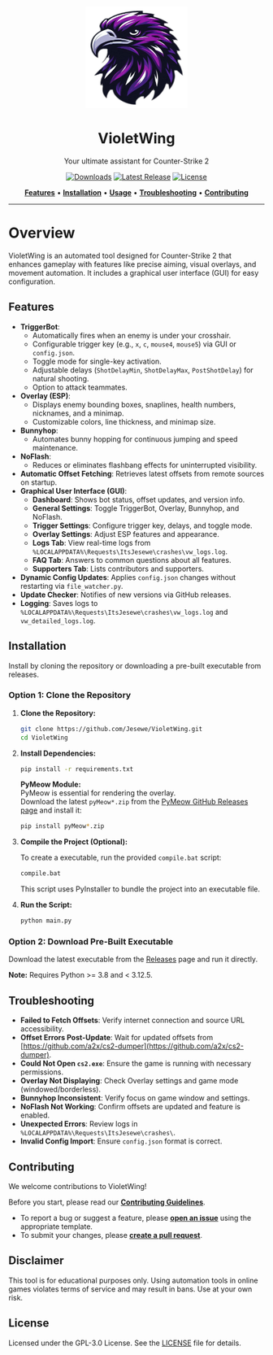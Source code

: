<div align="center">
   <img src="src/img/icon.png" alt="VioletWing" width="200" height="200">
   <h1>VioletWing</h1>
   <p>Your ultimate assistant for Counter-Strike 2</p>

[![Downloads](https://img.shields.io/github/downloads/jesewe/VioletWing/total?style=for-the-badge&logo=github&color=D5006D)](https://github.com/Jesewe/VioletWing/releases)
[![Latest Release](https://img.shields.io/github/v/release/jesewe/VioletWing?style=for-the-badge&logo=github&color=D5006D)](https://github.com/Jesewe/VioletWing/releases/latest/)
[![License](https://img.shields.io/github/license/jesewe/VioletWing?style=for-the-badge&color=D5006D)](LICENSE)

<a href="#features"><strong>Features</strong></a> •
<a href="#installation"><strong>Installation</strong></a> •
<a href="#usage"><strong>Usage</strong></a> •
<a href="#troubleshooting"><strong>Troubleshooting</strong></a> •
<a href="#contributing"><strong>Contributing</strong></a>

</div>

---

# Overview

VioletWing is an automated tool designed for Counter-Strike 2 that enhances gameplay with features like precise aiming, visual overlays, and movement automation. It includes a graphical user interface (GUI) for easy configuration.

## Features

- **TriggerBot**:
  - Automatically fires when an enemy is under your crosshair.
  - Configurable trigger key (e.g., `x`, `c`, `mouse4`, `mouse5`) via GUI or `config.json`.
  - Toggle mode for single-key activation.
  - Adjustable delays (`ShotDelayMin`, `ShotDelayMax`, `PostShotDelay`) for natural shooting.
  - Option to attack teammates.
- **Overlay (ESP)**:
  - Displays enemy bounding boxes, snaplines, health numbers, nicknames, and a minimap.
  - Customizable colors, line thickness, and minimap size.
- **Bunnyhop**:
  - Automates bunny hopping for continuous jumping and speed maintenance.
- **NoFlash**:
  - Reduces or eliminates flashbang effects for uninterrupted visibility.
- **Automatic Offset Fetching**: Retrieves latest offsets from remote sources on startup.
- **Graphical User Interface (GUI)**:
  - **Dashboard**: Shows bot status, offset updates, and version info.
  - **General Settings**: Toggle TriggerBot, Overlay, Bunnyhop, and NoFlash.
  - **Trigger Settings**: Configure trigger key, delays, and toggle mode.
  - **Overlay Settings**: Adjust ESP features and appearance.
  - **Logs Tab**: View real-time logs from `%LOCALAPPDATA%\Requests\ItsJesewe\crashes\vw_logs.log`.
  - **FAQ Tab**: Answers to common questions about all features.
  - **Supporters Tab**: Lists contributors and supporters.
- **Dynamic Config Updates**: Applies `config.json` changes without restarting via `file_watcher.py`.
- **Update Checker**: Notifies of new versions via GitHub releases.
- **Logging**: Saves logs to `%LOCALAPPDATA%\Requests\ItsJesewe\crashes\vw_logs.log` and `vw_detailed_logs.log`.

## Installation

Install by cloning the repository or downloading a pre-built executable from releases.

### Option 1: Clone the Repository

1. **Clone the Repository:**

   ```bash
   git clone https://github.com/Jesewe/VioletWing.git
   cd VioletWing
   ```

2. **Install Dependencies:**

   ```bash
   pip install -r requirements.txt
   ```

   **PyMeow Module:**  
    PyMeow is essential for rendering the overlay.  
    Download the latest `pyMeow*.zip` from the [PyMeow GitHub Releases page](https://github.com/qb-0/pyMeow/releases) and install it:

   ```bash
   pip install pyMeow*.zip
   ```

3. **Compile the Project (Optional):**

   To create a executable, run the provided `compile.bat` script:

   ```bash
   compile.bat
   ```

   This script uses PyInstaller to bundle the project into an executable file.

4. **Run the Script:**

   ```bash
   python main.py
   ```

### Option 2: Download Pre-Built Executable

Download the latest executable from the [Releases](https://github.com/Jesewe/VioletWing/releases) page and run it directly.

**Note:** Requires Python >= 3.8 and < 3.12.5.

## Troubleshooting

- **Failed to Fetch Offsets**: Verify internet connection and source URL accessibility.
- **Offset Errors Post-Update**: Wait for updated offsets from [https://github.com/a2x/cs2-dumper](https://github.com/a2x/cs2-dumper).
- **Could Not Open `cs2.exe`**: Ensure the game is running with necessary permissions.
- **Overlay Not Displaying**: Check Overlay settings and game mode (windowed/borderless).
- **Bunnyhop Inconsistent**: Verify focus on game window and settings.
- **NoFlash Not Working**: Confirm offsets are updated and feature is enabled.
- **Unexpected Errors**: Review logs in `%LOCALAPPDATA%\Requests\ItsJesewe\crashes\`.
- **Invalid Config Import**: Ensure `config.json` format is correct.

## Contributing

We welcome contributions to VioletWing!

Before you start, please read our [**Contributing Guidelines**](CONTRIBUTING.md).

- To report a bug or suggest a feature, please [**open an issue**](https://github.com/Jesewe/VioletWing/issues) using the appropriate template.
- To submit your changes, please [**create a pull request**](https://github.com/Jesewe/VioletWing/pulls).

## Disclaimer

This tool is for educational purposes only. Using automation tools in online games violates terms of service and may result in bans. Use at your own risk.

## License

Licensed under the GPL-3.0 License. See the [LICENSE](LICENSE) file for details.
